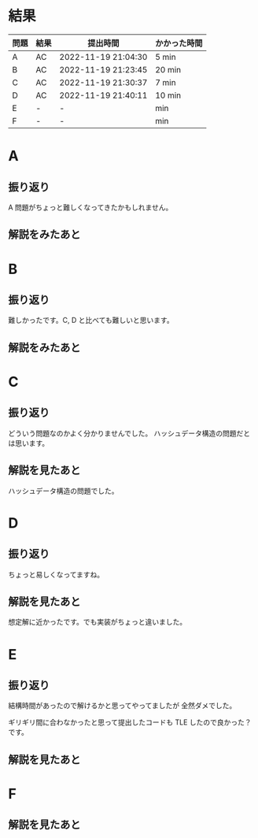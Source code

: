 # 結果

| 問題 | 結果 | 提出時間            | かかった時間 |
|------|------|---------------------|--------------|
| A    | AC   | 2022-11-19 21:04:30 | 5 min        |
| B    | AC   | 2022-11-19 21:23:45 | 20 min       |
| C    | AC   | 2022-11-19 21:30:37 | 7 min        |
| D    | AC   | 2022-11-19 21:40:11 | 10 min       |
| E    | -    | -                   |     min      |
| F    | -    | -                   |     min      |

# A

## 振り返り

A 問題がちょっと難しくなってきたかもしれません。

## 解説をみたあと

# B

## 振り返り

難しかったです。C, D と比べても難しいと思います。

## 解説をみたあと

# C

## 振り返り

どういう問題なのかよく分かりませんでした。
ハッシュデータ構造の問題だとは思います。

## 解説を見たあと

ハッシュデータ構造の問題でした。

# D

## 振り返り

ちょっと易しくなってますね。

## 解説を見たあと

想定解に近かったです。でも実装がちょっと違いました。

# E

## 振り返り

結構時間があったので解けるかと思ってやってましたが
全然ダメでした。

ギリギリ間に合わなかったと思って提出したコードも
TLE したので良かった？です。

## 解説を見たあと

# F

## 解説を見たあと
